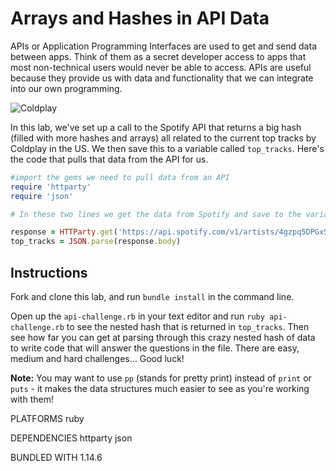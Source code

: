 
    
# Arrays and Hashes in API Data

APIs or Application Programming Interfaces are used to get and send data between apps. Think of them as a secret developer access to apps that most non-technical users would never be able to access. APIs are useful because they provide us with data and functionality that we can integrate into our own programming.

![Coldplay](https://s3.amazonaws.com/upperline/curriculum-assets/ruby/coldplay.jpg)

In this lab, we've set up a call to the Spotify API that returns a big hash (filled with more hashes and arrays) all related to the current top tracks by Coldplay in the US. We then save this to a variable called `top_tracks`. Here's the code that pulls that data from the API for us.

```ruby
#import the gems we need to pull data from an API
require 'httparty'
require 'json'

# In these two lines we get the data from Spotify and save to the variable called top_tracks.

response = HTTParty.get('https://api.spotify.com/v1/artists/4gzpq5DPGxSnKTe4SA8HAU/top-tracks?country=US')
top_tracks = JSON.parse(response.body)
```
## Instructions

Fork and clone this lab, and run `bundle install` in the command line.

Open up the `api-challenge.rb` in your text editor and run `ruby api-challenge.rb` to see the nested hash that is returned in `top_tracks`. Then see how far you can get at parsing through this crazy nested hash of data to write code that will answer the questions in the file. There are easy, medium and hard challenges... Good luck!

**Note:** You may want to use `pp` (stands for pretty print) instead of `print` or `puts` - it makes the data structures much easier to see as you're working with them!


PLATFORMS
  ruby

DEPENDENCIES
  httparty
  json

BUNDLED WITH
   1.14.6
